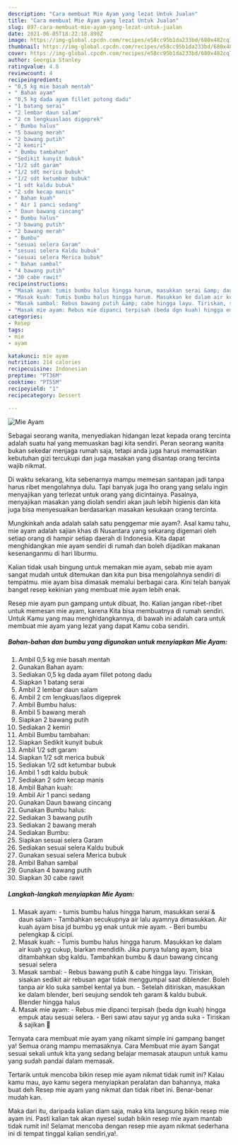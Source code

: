 ```yaml
---
description: "Cara membuat Mie Ayam yang lezat Untuk Jualan"
title: "Cara membuat Mie Ayam yang lezat Untuk Jualan"
slug: 897-cara-membuat-mie-ayam-yang-lezat-untuk-jualan
date: 2021-06-05T18:22:18.890Z
image: https://img-global.cpcdn.com/recipes/e58cc95b1da233bd/680x482cq70/mie-ayam-foto-resep-utama.jpg
thumbnail: https://img-global.cpcdn.com/recipes/e58cc95b1da233bd/680x482cq70/mie-ayam-foto-resep-utama.jpg
cover: https://img-global.cpcdn.com/recipes/e58cc95b1da233bd/680x482cq70/mie-ayam-foto-resep-utama.jpg
author: Georgia Stanley
ratingvalue: 4.8
reviewcount: 4
recipeingredient:
- "0,5 kg mie basah mentah"
- " Bahan ayam"
- "0,5 kg dada ayam fillet potong dadu"
- "1 batang serai"
- "2 lembar daun salam"
- "2 cm lengkuaslaos digeprek"
- " Bumbu halus"
- "5 bawang merah"
- "2 bawang putih"
- "2 kemiri"
- " Bumbu tambahan"
- "Sedikit kunyit bubuk"
- "1/2 sdt garam"
- "1/2 sdt merica bubuk"
- "1/2 sdt ketumbar bubuk"
- "1 sdt kaldu bubuk"
- "2 sdm kecap manis"
- " Bahan kuah"
- " Air 1 panci sedang"
- " Daun bawang cincang"
- " Bumbu halus"
- "3 bawang putih"
- "2 bawang merah"
- " Bumbu"
- "sesuai selera Garam"
- "sesuai selera Kaldu bubuk"
- "sesuai selera Merica bubuk"
- " Bahan sambal"
- "4 bawang putih"
- "30 cabe rawit"
recipeinstructions:
- "Masak ayam: tumis bumbu halus hingga harum, masukkan serai &amp; daun salam Tambahkan secukupnya air lalu ayamnya dimasukkan. Air kuah ayam bisa jd bumbu yg enak untuk mie ayam.  Beri bumbu pelengkap &amp; cicipi."
- "Masak kuah: Tumis bumbu halus hingga harum. Masukkan ke dalam air kuah yg cukup, biarkan mendidih. Jika punya tulang ayam, bisa ditambahkan sbg kaldu. Tambahkan bumbu &amp; daun bawang cincang sesuai selera"
- "Masak sambal: Rebus bawang putih &amp; cabe hingga layu. Tiriskan, sisakan sedikit air rebusan agar tidak menggumpal saat diblender. Boleh tanpa air klo suka sambel kental ya bun.  Setelah ditiriskan, masukkan ke dalam blender, beri seujung sendok teh garam &amp; kaldu bubuk. Blender hingga halus"
- "Masak mie ayam: Rebus mie dipanci terpisah (beda dgn kuah) hingga empuk atau sesuai selera. Beri sawi atau sayur yg anda suka Tiriskan &amp; sajikan 🥰"
categories:
- Resep
tags:
- mie
- ayam

katakunci: mie ayam 
nutrition: 214 calories
recipecuisine: Indonesian
preptime: "PT36M"
cooktime: "PT55M"
recipeyield: "1"
recipecategory: Dessert

---
```



![Mie Ayam](https://img-global.cpcdn.com/recipes/e58cc95b1da233bd/680x482cq70/mie-ayam-foto-resep-utama.jpg)

Sebagai seorang wanita, menyediakan hidangan lezat kepada orang tercinta adalah suatu hal yang memuaskan bagi kita sendiri. Peran seorang  wanita bukan sekedar menjaga rumah saja, tetapi anda juga harus memastikan kebutuhan gizi tercukupi dan juga masakan yang disantap orang tercinta wajib nikmat.

Di waktu  sekarang, kita sebenarnya mampu memesan santapan jadi tanpa harus ribet mengolahnya dulu. Tapi banyak juga lho orang yang selalu ingin menyajikan yang terlezat untuk orang yang dicintainya. Pasalnya, menyajikan masakan yang diolah sendiri akan jauh lebih higienis dan kita juga bisa menyesuaikan berdasarkan masakan kesukaan orang tercinta. 



Mungkinkah anda adalah salah satu penggemar mie ayam?. Asal kamu tahu, mie ayam adalah sajian khas di Nusantara yang sekarang digemari oleh setiap orang di hampir setiap daerah di Indonesia. Kita dapat menghidangkan mie ayam sendiri di rumah dan boleh dijadikan makanan kesenanganmu di hari liburmu.

Kalian tidak usah bingung untuk memakan mie ayam, sebab mie ayam sangat mudah untuk ditemukan dan kita pun bisa mengolahnya sendiri di tempatmu. mie ayam bisa dimasak memalui berbagai cara. Kini telah banyak banget resep kekinian yang membuat mie ayam lebih enak.

Resep mie ayam pun gampang untuk dibuat, lho. Kalian jangan ribet-ribet untuk memesan mie ayam, karena Kita bisa membuatnya di rumah sendiri. Untuk Kamu yang mau menghidangkannya, di bawah ini adalah cara untuk membuat mie ayam yang lezat yang dapat Kamu coba sendiri.

<!--inarticleads1-->

##### Bahan-bahan dan bumbu yang digunakan untuk menyiapkan Mie Ayam:

1. Ambil 0,5 kg mie basah mentah
1. Gunakan  Bahan ayam:
1. Sediakan 0,5 kg dada ayam fillet potong dadu
1. Siapkan 1 batang serai
1. Ambil 2 lembar daun salam
1. Ambil 2 cm lengkuas/laos digeprek
1. Ambil  Bumbu halus:
1. Ambil 5 bawang merah
1. Siapkan 2 bawang putih
1. Sediakan 2 kemiri
1. Ambil  Bumbu tambahan:
1. Siapkan Sedikit kunyit bubuk
1. Ambil 1/2 sdt garam
1. Siapkan 1/2 sdt merica bubuk
1. Sediakan 1/2 sdt ketumbar bubuk
1. Ambil 1 sdt kaldu bubuk
1. Sediakan 2 sdm kecap manis
1. Ambil  Bahan kuah:
1. Ambil  Air 1 panci sedang
1. Gunakan  Daun bawang cincang
1. Gunakan  Bumbu halus:
1. Sediakan 3 bawang putih
1. Sediakan 2 bawang merah
1. Sediakan  Bumbu:
1. Siapkan sesuai selera Garam
1. Sediakan sesuai selera Kaldu bubuk
1. Gunakan sesuai selera Merica bubuk
1. Ambil  Bahan sambal
1. Gunakan 4 bawang putih
1. Siapkan 30 cabe rawit




<!--inarticleads2-->

##### Langkah-langkah menyiapkan Mie Ayam:

1. Masak ayam: - tumis bumbu halus hingga harum, masukkan serai &amp; daun salam - Tambahkan secukupnya air lalu ayamnya dimasukkan. Air kuah ayam bisa jd bumbu yg enak untuk mie ayam.  - Beri bumbu pelengkap &amp; cicipi.
1. Masak kuah: - Tumis bumbu halus hingga harum. Masukkan ke dalam air kuah yg cukup, biarkan mendidih. Jika punya tulang ayam, bisa ditambahkan sbg kaldu. Tambahkan bumbu &amp; daun bawang cincang sesuai selera
1. Masak sambal: - Rebus bawang putih &amp; cabe hingga layu. Tiriskan, sisakan sedikit air rebusan agar tidak menggumpal saat diblender. Boleh tanpa air klo suka sambel kental ya bun.  - Setelah ditiriskan, masukkan ke dalam blender, beri seujung sendok teh garam &amp; kaldu bubuk. Blender hingga halus
1. Masak mie ayam: - Rebus mie dipanci terpisah (beda dgn kuah) hingga empuk atau sesuai selera. - Beri sawi atau sayur yg anda suka - Tiriskan &amp; sajikan 🥰




Ternyata cara membuat mie ayam yang nikamt simple ini gampang banget ya! Semua orang mampu memasaknya. Cara Membuat mie ayam Sangat sesuai sekali untuk kita yang sedang belajar memasak ataupun untuk kamu yang sudah pandai dalam memasak.

Tertarik untuk mencoba bikin resep mie ayam nikmat tidak rumit ini? Kalau kamu mau, ayo kamu segera menyiapkan peralatan dan bahannya, maka buat deh Resep mie ayam yang nikmat dan tidak ribet ini. Benar-benar mudah kan. 

Maka dari itu, daripada kalian diam saja, maka kita langsung bikin resep mie ayam ini. Pasti kalian tak akan nyesel sudah bikin resep mie ayam mantab tidak rumit ini! Selamat mencoba dengan resep mie ayam nikmat sederhana ini di tempat tinggal kalian sendiri,ya!.

